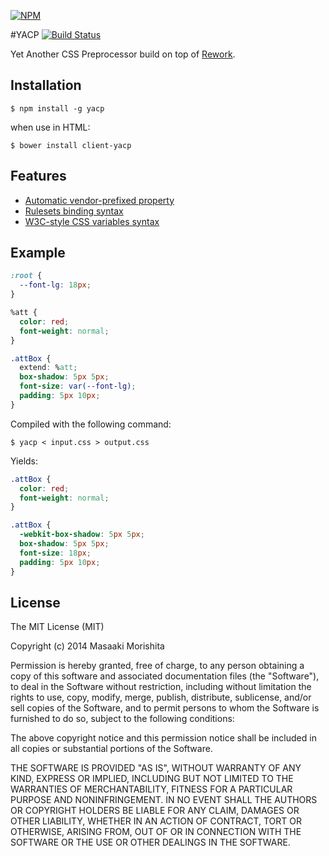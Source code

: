 [![NPM](https://nodei.co/npm/yacp.png)](https://nodei.co/npm/yacp/)

#YACP  [![Build Status](https://travis-ci.org/morishitter/YACP.svg)](https://travis-ci.org/morishitter/yacp)

Yet Another CSS Preprocessor build on top of [Rework](https://github.com/reworkcss/rework).

## Installation

```
$ npm install -g yacp
```

when use in HTML:

```
$ bower install client-yacp
```

## Features

- [Automatic vendor-prefixed property](https://github.com/ai/autoprefixer)
- [Rulesets binding syntax](https://github.com/morishitter/rework-rule-binding)
- [W3C-style CSS variables syntax](https://github.com/reworkcss/rework-vars)

## Example

```css
:root {
  --font-lg: 18px;
}

%att {
  color: red;
  font-weight: normal;
}

.attBox {
  extend: %att;
  box-shadow: 5px 5px;
  font-size: var(--font-lg);
  padding: 5px 10px;
}
```

Compiled with the following command:

```
$ yacp < input.css > output.css
```

Yields:

```css
.attBox {
  color: red;
  font-weight: normal;
}

.attBox {
  -webkit-box-shadow: 5px 5px;
  box-shadow: 5px 5px;
  font-size: 18px;
  padding: 5px 10px;
}
```

## License
The MIT License (MIT)

Copyright (c) 2014 Masaaki Morishita

Permission is hereby granted, free of charge, to any person obtaining a copy
of this software and associated documentation files (the "Software"), to deal
in the Software without restriction, including without limitation the rights
to use, copy, modify, merge, publish, distribute, sublicense, and/or sell
copies of the Software, and to permit persons to whom the Software is
furnished to do so, subject to the following conditions:

The above copyright notice and this permission notice shall be included in
all copies or substantial portions of the Software.

THE SOFTWARE IS PROVIDED "AS IS", WITHOUT WARRANTY OF ANY KIND, EXPRESS OR
IMPLIED, INCLUDING BUT NOT LIMITED TO THE WARRANTIES OF MERCHANTABILITY,
FITNESS FOR A PARTICULAR PURPOSE AND NONINFRINGEMENT. IN NO EVENT SHALL THE
AUTHORS OR COPYRIGHT HOLDERS BE LIABLE FOR ANY CLAIM, DAMAGES OR OTHER
LIABILITY, WHETHER IN AN ACTION OF CONTRACT, TORT OR OTHERWISE, ARISING FROM,
OUT OF OR IN CONNECTION WITH THE SOFTWARE OR THE USE OR OTHER DEALINGS IN
THE SOFTWARE.
